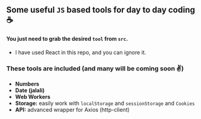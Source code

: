 ## Some useful `JS` based tools for day to day coding ☕

#### You just need to grab the desired `tool` from `src`.
* I have used React in this repo, and you can ignore it.


### These tools are included (and many will be coming soon ✌)
- **Numbers** 
- **Date (jalali)** 
- **Web Workers** 
- **Storage:** easily work with `localStorage` and `sessionStorage` and `Cookies`
- **API:** advanced wrapper for Axios (http-client)
